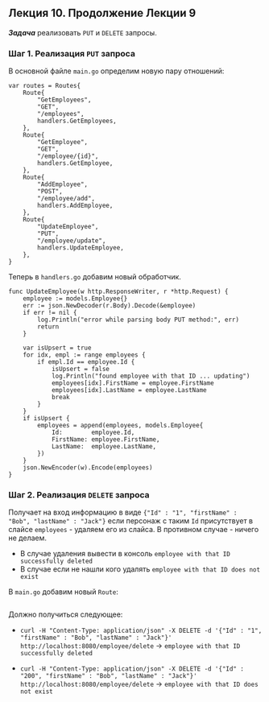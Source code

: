 ## Лекция 10. Продолжение Лекции 9

***Задача*** реализовать ```PUT``` и ```DELETE``` запросы.

### Шаг 1. Реализация ```PUT``` запроса
В основной файле ```main.go``` определим новую пару отношений:
```
var routes = Routes{
	Route{
		"GetEmployees",
		"GET",
		"/employees",
		handlers.GetEmployees,
	},
	Route{
		"GetEmployee",
		"GET",
		"/employee/{id}",
		handlers.GetEmployee,
	},
	Route{
		"AddEmployee",
		"POST",
		"/employee/add",
		handlers.AddEmployee,
	},
	Route{
		"UpdateEmployee",
		"PUT",
		"/employee/update",
		handlers.UpdateEmployee,
	},
}
```

Теперь в ```handlers.go``` добавим новый обработчик.
```
func UpdateEmployee(w http.ResponseWriter, r *http.Request) {
	employee := models.Employee{}
	err := json.NewDecoder(r.Body).Decode(&employee)
	if err != nil {
		log.Println("error while parsing body PUT method:", err)
		return
	}

	var isUpsert = true
	for idx, empl := range employees {
		if empl.Id == employee.Id {
			isUpsert = false
			log.Println("found employee with that ID ... updating")
			employees[idx].FirstName = employee.FirstName
			employees[idx].LastName = employee.LastName
			break
		}
	}
	if isUpsert {
		employees = append(employees, models.Employee{
			Id:        employee.Id,
			FirstName: employee.FirstName,
			LastName:  employee.LastName,
		})
	}
	json.NewEncoder(w).Encode(employees)
}

```

### Шаг 2. Реализация ```DELETE``` запроса
Получает на вход информацию в виде ```{"Id" : "1", "firstName" : "Bob", "lastName" : "Jack"}``` если персонаж с таким ```Id``` присутствует в слайсе ```employees``` - удаляем его из слайса. В противном случае - ничего не делаем.
* В случае удаления вывести в консоль ```employee with that ID successfully deleted```
* В случае если не нашли кого удалять ```employee with that ID does not exist```

В ```main.go``` добавим новый ```Route```:
```
```
Должно получиться следующее:
* ```curl -H "Content-Type: application/json" -X DELETE -d '{"Id" : "1", "firstName" : "Bob", "lastName" : "Jack"}' http://localhost:8080/employee/delete``` -> ```employee with that ID successfully deleted```

* ```curl -H "Content-Type: application/json" -X DELETE -d '{"Id" : "200", "firstName" : "Bob", "lastName" : "Jack"}' http://localhost:8080/employee/delete``` -> ```employee with that ID does not exist```